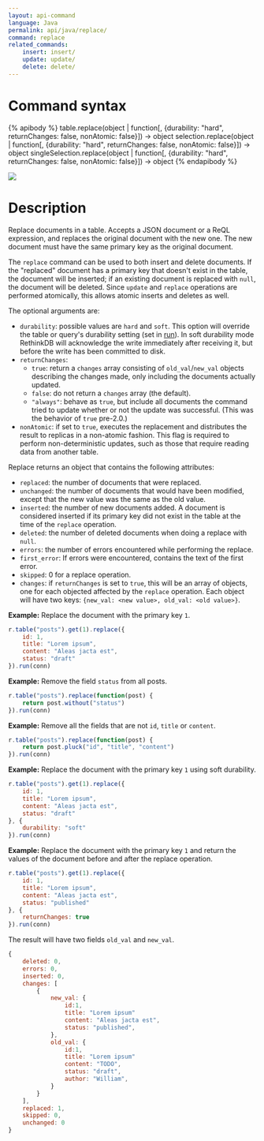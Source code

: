 ```yaml
---
layout: api-command
language: Java
permalink: api/java/replace/
command: replace
related_commands:
    insert: insert/
    update: update/
    delete: delete/
---
```


# Command syntax #

{% apibody %}
table.replace(object | function[, {durability: "hard", returnChanges: false, nonAtomic: false}])
    &rarr; object
selection.replace(object | function[, {durability: "hard", returnChanges: false, nonAtomic: false}])
    &rarr; object
singleSelection.replace(object | function[, {durability: "hard", returnChanges: false, nonAtomic: false}])
    &rarr; object
{% endapibody %}

<img src="/assets/images/docs/api_illustrations/replace.png" class="api_command_illustration" />

# Description #

Replace documents in a table. Accepts a JSON document or a ReQL expression,
and replaces the original document with the new one. The new document must
have the same primary key as the original document.

The `replace` command can be used to both insert and delete documents. If
the "replaced" document has a primary key that doesn't exist in the table,
the document will be inserted; if an existing document is replaced with
`null`, the document will be deleted. Since `update` and `replace` operations
are performed atomically, this allows atomic inserts and deletes as well.

The optional arguments are:

- `durability`: possible values are `hard` and `soft`. This option will override
  the table or query's durability setting (set in [run](/api/java/run/)).
  In soft durability mode RethinkDB will acknowledge the write immediately after
  receiving it, but before the write has been committed to disk.
- `returnChanges`:
    - `true`: return a `changes` array consisting of `old_val`/`new_val` objects
      describing the changes made, only including the documents actually
      updated.
    - `false`: do not return a `changes` array (the default).
    - `"always"`: behave as `true`, but include all documents the command tried
      to update whether or not the update was successful. (This was the behavior
      of `true` pre-2.0.)
- `nonAtomic`: if set to `true`, executes the replacement and distributes the
  result to replicas in a non-atomic fashion. This flag is required to perform
  non-deterministic updates, such as those that require reading data from
  another table.

Replace returns an object that contains the following attributes:

- `replaced`: the number of documents that were replaced.
- `unchanged`: the number of documents that would have been modified, except
  that the new value was the same as the old value.
- `inserted`: the number of new documents added. A document is considered inserted if its primary key did not exist in the table at the time of the `replace` operation.
- `deleted`: the number of deleted documents when doing a replace with `null`.
- `errors`: the number of errors encountered while performing the replace.
- `first_error`: If errors were encountered, contains the text of the first
  error.
- `skipped`: 0 for a replace operation.
- `changes`: if `returnChanges` is set to `true`, this will be an array of
  objects, one for each objected affected by the `replace` operation. Each
  object will have two keys: `{new_val: <new value>, old_val: <old value>}`.

__Example:__ Replace the document with the primary key `1`.

```js
r.table("posts").get(1).replace({
    id: 1,
    title: "Lorem ipsum",
    content: "Aleas jacta est",
    status: "draft"
}).run(conn)
```

__Example:__ Remove the field `status` from all posts.

```js
r.table("posts").replace(function(post) {
    return post.without("status")
}).run(conn)
```

__Example:__ Remove all the fields that are not `id`, `title` or `content`.

```js
r.table("posts").replace(function(post) {
    return post.pluck("id", "title", "content")
}).run(conn)
```

__Example:__ Replace the document with the primary key `1` using soft durability.

```js
r.table("posts").get(1).replace({
    id: 1,
    title: "Lorem ipsum",
    content: "Aleas jacta est",
    status: "draft"
}, {
    durability: "soft"
}).run(conn)
```

__Example:__ Replace the document with the primary key `1` and return the values of the document before
and after the replace operation.

```js
r.table("posts").get(1).replace({
    id: 1,
    title: "Lorem ipsum",
    content: "Aleas jacta est",
    status: "published"
}, {
    returnChanges: true
}).run(conn)
```

The result will have two fields `old_val` and `new_val`.

```js
{
    deleted: 0,
    errors: 0,
    inserted: 0,
    changes: [
        {
            new_val: {
                id:1,
                title: "Lorem ipsum"
                content: "Aleas jacta est",
                status: "published",
            },
            old_val: {
                id:1,
                title: "Lorem ipsum"
                content: "TODO",
                status: "draft",
                author: "William",
            }
        }
    ],
    replaced: 1,
    skipped: 0,
    unchanged: 0
}
```
